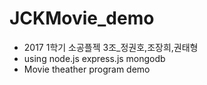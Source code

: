 # JCKMovie_demo
* 2017 1학기 소공플젝 3조_정권호,조장희,권태형
* using node.js express.js mongodb
* Movie theather program demo
